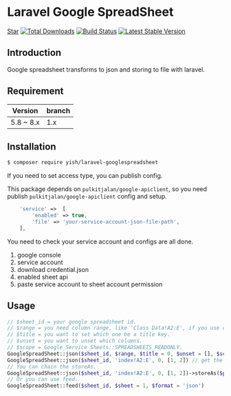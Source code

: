 # Laravel Google SpreadSheet

<p>
<script async defer src="https://buttons.github.io/buttons.js"></script>
<a class="github-button" href="https://github.com/Mombuyish/Laravel-GoogleSpreadSheet" data-show-count="true" aria-label="Star Mombuyish/Laravel-GoogleSpreadSheet on GitHub">Star</a>
<a href="https://packagist.org/packages/yish/laravel-googlespreadsheet"><img src="https://img.shields.io/packagist/dt/yish/laravel-googlespreadsheet.svg?style=flat-square" alt="Total Downloads"></a>
<a href="https://travis-ci.org/Mombuyish/laravel-googlespreadsheet"><img src="https://img.shields.io/travis/Mombuyish/laravel-googlespreadsheet/master.svg?style=flat-square" alt="Build Status"></a>
<a href="https://packagist.org/packages/yish/laravel-googlespreadsheet"><img src="https://img.shields.io/packagist/v/yish/laravel-googlespreadsheet.svg?style=flat-square" alt="Latest Stable Version"></a>
</p>

## Introduction

Google spreadsheet transforms to json and storing to file with laravel.

## Requirement

| Version | branch |
| ------- | ------ |
| 5.8 ~ 8.x     | 1.x  |

## Installation

``` bash
$ composer require yish/laravel-googlespreadsheet
```

If you need to set access type, you can publish config.

This package depends on `pulkitjalan/google-apiclient`, so you need publish `pulkitjalan/google-apiclient` config and setup.

``` php
    'service' =>  [
        'enabled' => true,
        'file' => 'your-service-account-json-file-path',
    ],
```

You need to check your service account and configs are all done.
1. google console
2. service account
3. download credential.json
4. enabled sheet api
5. paste service account to sheet account permission

## Usage

``` php
// $sheet_id = your google spreadsheet id.
// $range = you need column range, like 'Class Data!A2:E', if you use chinese, using double quote. "'首頁'!A2:E".
// $title = you want to set which one be a title key.
// $unset = you want to unset which columns. 
// $scope = Google_Service_Sheets::SPREADSHEETS_READONLY.
GoogleSpreadSheet::json($sheet_id, $range, $title = 0, $unset = [], $scope = null)
GoogleSpreadSheet::json($sheet_id, 'index!A2:E', 0, [1, 2]) // get the sheet and set 0 column to be title key, unset column 1 and column 2.
// You can chain the storeAs.
GoogleSpreadSheet::json($sheet_id, 'index!A2:E', 0, [1, 2])->storeAs($path, $disk = 'public')
// Or you can use feed.
GoogleSpreadSheet::feed($sheet_id, $sheet = 1, $format = 'json')
```
